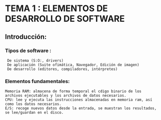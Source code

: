 # __TEMA 1 : ELEMENTOS DE DESARROLLO DE SOFTWARE__



## Introducción:


  ### __Tipos de software :__
     De sistema (S:O:, drivers)
     De aplicación (Suite ofimática, Navegador, Edición de imagen)
     De desarrollo (editores, compiladores, intérpretes)
     
  ### __Elementos fundamentales:__
    Memoria RAM: almacena de forma temporal el cdigo binario de los archivos ejecutables y los archivos de datos necesarios.
    CPU: lee y ejecuta las instrucciones almacenadas en memoria ram, así como los datos necesarios.
    E/S: recoge nuevos datos desde la entrada, se muestran los resultados, se lee/guardan en el disco.
    
    
